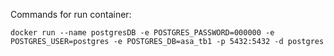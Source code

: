 Commands for run container:
````
docker run --name postgresDB -e POSTGRES_PASSWORD=000000 -e POSTGRES_USER=postgres -e POSTGRES_DB=asa_tb1 -p 5432:5432 -d postgres  

````